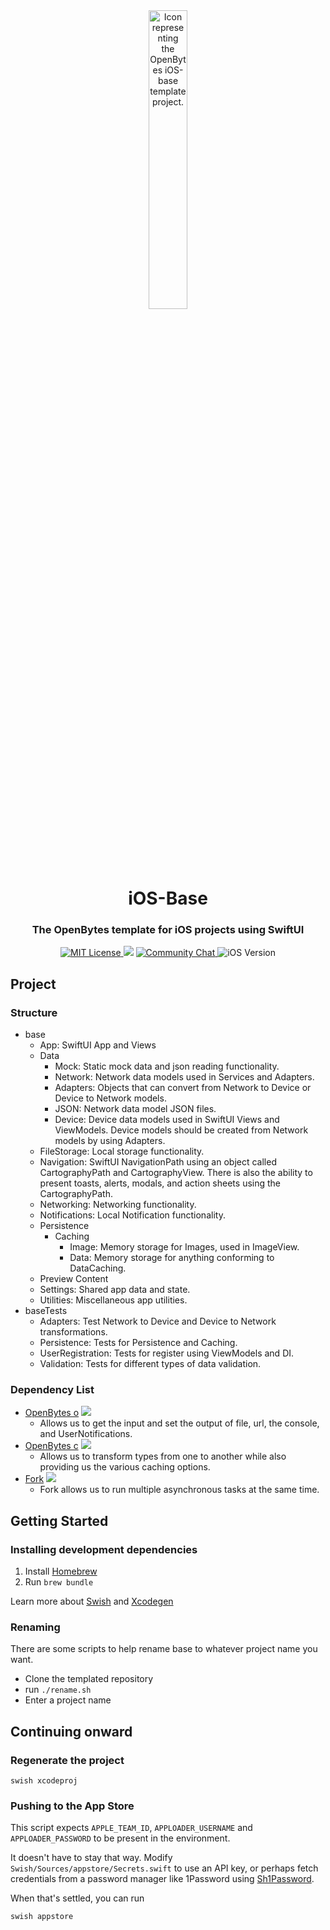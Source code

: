 <div align="center">
  <img src="https://openbytes.dev/assets/projects/images/ios-base-icon.png" alt="Icon representing the OpenBytes iOS-base template project." width="35%"/>
  <h1>iOS-Base</h1>
  <h3>The OpenBytes template for iOS projects using SwiftUI</h3>
  <a href="https://github.com/0xOpenBytes/ios-base/blob/main/LICENSE">
    <img src="https://img.shields.io/badge/license-MIT-blue" alt="MIT License"/>
  </a>
  <img src="https://img.shields.io/github/v/release/0xOpenBytes/ios-base"/>
  <a href="https://discord.gg/HUmaDXVsW7">
    <img src="https://img.shields.io/discord/933406727150391376" alt="Community Chat"/>
  </a>
  <img src="https://img.shields.io/badge/iOS-16%2B-informational" alt="iOS Version"/>
</div>

## Project

### Structure

- base
  - App: SwiftUI App and Views
  - Data
    - Mock: Static mock data and json reading functionality.
    - Network: Network data models used in Services and Adapters.
    - Adapters: Objects that can convert from Network to Device or Device to Network models.
    - JSON: Network data model JSON files.
    - Device: Device data models used in SwiftUI Views and ViewModels. Device models should be created from Network models by using Adapters.
  - FileStorage: Local storage functionality.
  - Navigation: SwiftUI NavigationPath using an object called CartographyPath and CartographyView. There is also the ability to present toasts, alerts, modals, and action sheets using the CartographyPath.
  - Networking: Networking functionality.
  - Notifications: Local Notification functionality.
  - Persistence
    - Caching
      - Image: Memory storage for Images, used in ImageView.
      - Data: Memory storage for anything conforming to DataCaching.
  - Preview Content
  - Settings: Shared app data and state.
  - Utilities: Miscellaneous app utilities.
- baseTests
  - Adapters: Test Network to Device and Device to Network transformations.
  - Persistence: Tests for Persistence and Caching.
  - UserRegistration: Tests for register using ViewModels and DI.
  - Validation: Tests for different types of data validation.

### Dependency List

- [OpenBytes o](https://github.com/0xOpenBytes/o) <img src="https://img.shields.io/github/v/release/0xOpenBytes/o"/>
  - Allows us to get the input and set the output of file, url, the console, and UserNotifications.
- [OpenBytes c](https://github.com/0xOpenBytes/c) <img src="https://img.shields.io/github/v/release/0xOpenBytes/c"/>
  - Allows us to transform types from one to another while also providing us the various caching options.
- [Fork](https://github.com/0xLeif/Fork) <img src="https://img.shields.io/github/v/release/0xLeif/Fork"/>
  - Fork allows us to run multiple asynchronous tasks at the same time.

## Getting Started

### Installing development dependencies

1. Install [Homebrew](https://brew.sh)
2. Run `brew bundle`

Learn more about [Swish](https://www.github.com/FullQueueDeveloper/Swish) and [Xcodegen](https://github.com/yonaskolb/XcodeGen)

### Renaming

There are some scripts to help rename base to whatever project name you want.

- Clone the templated repository
- run `./rename.sh`
- Enter a project name

## Continuing onward

### Regenerate the project

    swish xcodeproj

### Pushing to the App Store

This script expects `APPLE_TEAM_ID`, `APPLOADER_USERNAME` and `APPLOADER_PASSWORD` to be present in the environment.

It doesn't have to stay that way. Modify `Swish/Sources/appstore/Secrets.swift` to use an API key, or perhaps fetch credentials from a password manager like 1Password using [Sh1Password](https://github.com/FullQueueDeveloper/Sh1Password).

When that's settled, you can run

    swish appstore
